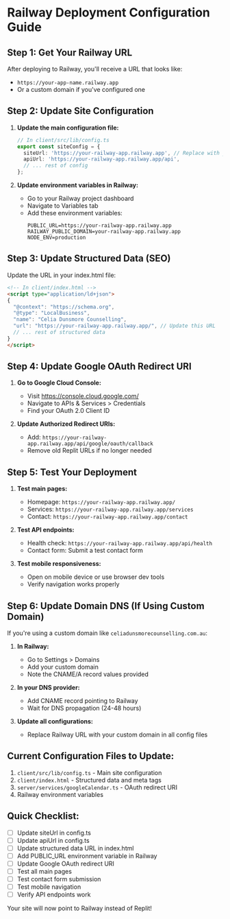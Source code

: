 # Railway Deployment Configuration Guide

## Step 1: Get Your Railway URL

After deploying to Railway, you'll receive a URL that looks like:
- `https://your-app-name.railway.app`
- Or a custom domain if you've configured one

## Step 2: Update Site Configuration

1. **Update the main configuration file:**
   ```typescript
   // In client/src/lib/config.ts
   export const siteConfig = {
     siteUrl: 'https://your-railway-app.railway.app', // Replace with your actual URL
     apiUrl: 'https://your-railway-app.railway.app/api',
     // ... rest of config
   };
   ```

2. **Update environment variables in Railway:**
   - Go to your Railway project dashboard
   - Navigate to Variables tab
   - Add these environment variables:
     ```
     PUBLIC_URL=https://your-railway-app.railway.app
     RAILWAY_PUBLIC_DOMAIN=your-railway-app.railway.app
     NODE_ENV=production
     ```

## Step 3: Update Structured Data (SEO)

Update the URL in your index.html file:
```html
<!-- In client/index.html -->
<script type="application/ld+json">
{
  "@context": "https://schema.org",
  "@type": "LocalBusiness",
  "name": "Celia Dunsmore Counselling",
  "url": "https://your-railway-app.railway.app/", // Update this URL
  // ... rest of structured data
}
</script>
```

## Step 4: Update Google OAuth Redirect URI

1. **Go to Google Cloud Console:**
   - Visit https://console.cloud.google.com/
   - Navigate to APIs & Services > Credentials
   - Find your OAuth 2.0 Client ID

2. **Update Authorized Redirect URIs:**
   - Add: `https://your-railway-app.railway.app/api/google/oauth/callback`
   - Remove old Replit URLs if no longer needed

## Step 5: Test Your Deployment

1. **Test main pages:**
   - Homepage: `https://your-railway-app.railway.app/`
   - Services: `https://your-railway-app.railway.app/services`
   - Contact: `https://your-railway-app.railway.app/contact`

2. **Test API endpoints:**
   - Health check: `https://your-railway-app.railway.app/api/health`
   - Contact form: Submit a test contact form

3. **Test mobile responsiveness:**
   - Open on mobile device or use browser dev tools
   - Verify navigation works properly

## Step 6: Update Domain DNS (If Using Custom Domain)

If you're using a custom domain like `celiadunsmorecounselling.com.au`:

1. **In Railway:**
   - Go to Settings > Domains
   - Add your custom domain
   - Note the CNAME/A record values provided

2. **In your DNS provider:**
   - Add CNAME record pointing to Railway
   - Wait for DNS propagation (24-48 hours)

3. **Update all configurations:**
   - Replace Railway URL with your custom domain in all config files

## Current Configuration Files to Update:

1. `client/src/lib/config.ts` - Main site configuration
2. `client/index.html` - Structured data and meta tags
3. `server/services/googleCalendar.ts` - OAuth redirect URI
4. Railway environment variables

## Quick Checklist:

- [ ] Update siteUrl in config.ts
- [ ] Update apiUrl in config.ts  
- [ ] Update structured data URL in index.html
- [ ] Add PUBLIC_URL environment variable in Railway
- [ ] Update Google OAuth redirect URI
- [ ] Test all main pages
- [ ] Test contact form submission
- [ ] Test mobile navigation
- [ ] Verify API endpoints work

Your site will now point to Railway instead of Replit!